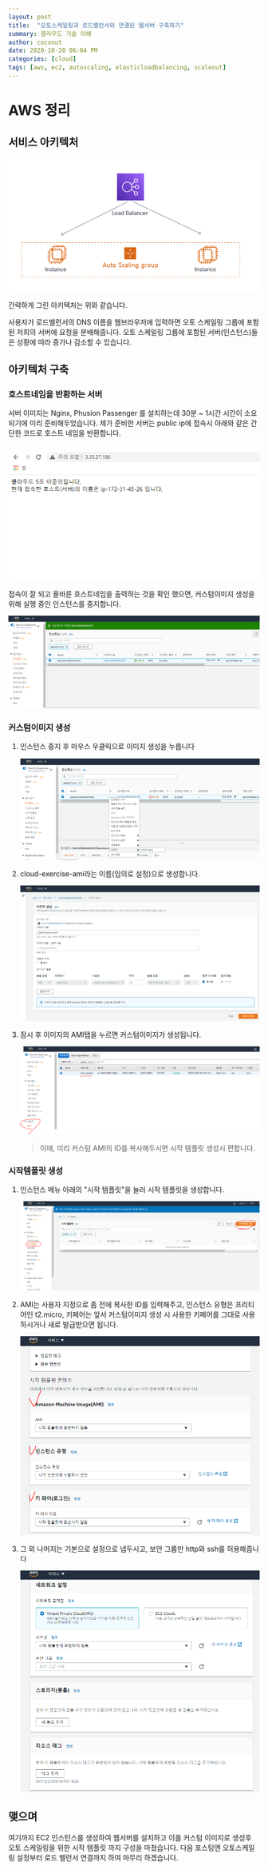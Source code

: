 ```yaml
---
layout: post
title:  "오토스케일링과 로드밸런서와 연결된 웹서버 구축하기"
summary: 클라우드 기술 이해
author: coconut
date: 2020-10-20 06:04 PM
categories: [cloud]
tags: [aws, ec2, autoscaling, elasticloadbalancing, scaleout]
---
```


# AWS 정리

## 서비스 아키텍처

![](/assets/img/post/aws3/1.png)

간략하게 그린 아키텍처는 위와 같습니다. 

사용자가 로드밸런서의 DNS 이름을 웹브라우저에 입력하면 오토 스케일링 그룹에 포함된 저희의 서버에 요청을 분배해줍니다. 오토 스케일링 그룹에 포함된 서버(인스턴스)들은 상황에 따라 증가나 감소할 수 있습니다.



## 아키텍처 구축

### 호스트네임을 반환하는 서버

서버 이미지는 Nginx, Phusion Passenger 를 설치하는데 30분 ~ 1시간 시간이 소요되기에 미리 준비해두었습니다. 제가 준비한 서버는 public ip에 접속시 아래와 같은 간단한 코드로 호스트 네임을 반환합니다.

```javascript

```

![](/assets/img/post/aws3/2.png)

접속이 잘 되고 올바른 호스트네임을 출력하는 것을 확인 했으면, 커스텀이미지 생성을 위해 실행 중인 인스턴스를 중지합니다.

![](/assets/img/post/aws3/3.png)

### 커스텀이미지 생성

1. 인스턴스 중지 후 마우스 우클릭으로 이미지 생성을 누릅니다

   ![](/assets/img/post/aws3/4.png)

2. cloud-exercise-ami라는 이름(임의로 설정)으로 생성합니다.

   ![](/assets/img/post/aws3/5.png)

3. 잠시 후 이미지의 AMI탭을 누르면 커스텀이미지가 생성됩니다.

   ![](/assets/img/post/aws3/6.png)

   > 이때, 미리 커스텀 AMI의 ID를 복사해두시면 시작 템플릿 생성시 편합니다.

### 시작템플릿 생성

1. 인스턴스 메뉴 아래의 "시작 템플릿"을 눌러 시작 템플릿을 생성합니다.

   ![](/assets/img/post/aws3/7.png)

2. AMI는 사용자 지정으로 좀 전에 복사한 ID를 입력해주고, 인스턴스 유형은 프리티어인 t2.micro, 키페어는 앞서 커스텀이미지 생성 시 사용한 키페어를 그대로 사용하시거나 새로 발급받으면 됩니다.

   ![](/assets/img/post/aws3/8.png)

3. 그 외 나머지는 기본으로 설정으로 냅두시고, 보안 그룹만 http와 ssh를 허용해줍니다

   ![](/assets/img/post/aws3/9.png)



## 맺으며

여기까지 EC2 인스턴스를 생성하여 웹서버를 설치하고 이를 커스텀 이미지로 생성후 오토 스케일링을 위한 시작 템플릿 까지 구성을 마쳤습니다. 다음 포스팅엔 오토스케일링 설정부터 로드 밸런서 연결까지 하여 마무리 하겠습니다.